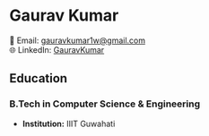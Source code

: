 
# Gaurav Kumar

📧 Email: gauravkumar1w@gmail.com  
🌐 LinkedIn: [GauravKumar](https://www.linkedin.com/in/gaurav-kumar-5aaa23227/)  

## Education
### B.Tech in Computer Science & Engineering
- **Institution:** IIIT Guwahati


